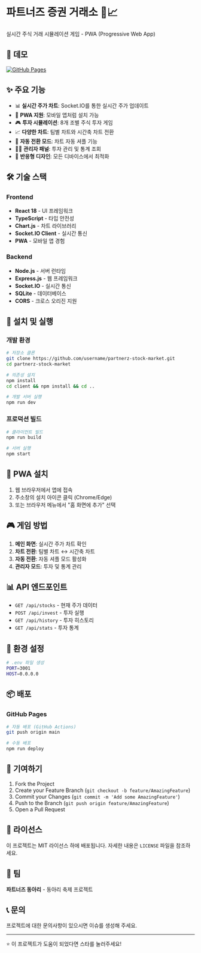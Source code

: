# 파트너즈 증권 거래소 🏦📈

실시간 주식 거래 시뮬레이션 게임 - PWA (Progressive Web App)

## 🚀 데모

[![GitHub Pages](https://img.shields.io/badge/GitHub%20Pages-Live-brightgreen)](https://username.github.io/partnerz-stock-market)

## ✨ 주요 기능

- 📊 **실시간 주가 차트**: Socket.IO를 통한 실시간 주가 업데이트
- 📱 **PWA 지원**: 모바일 앱처럼 설치 가능
- 🎮 **투자 시뮬레이션**: 8개 조별 주식 투자 게임
- 📈 **다양한 차트**: 팀별 차트와 시간축 차트 전환
- 🔄 **자동 전환 모드**: 차트 자동 셔플 기능
- 👨‍💼 **관리자 패널**: 투자 관리 및 통계 조회
- 📱 **반응형 디자인**: 모든 디바이스에서 최적화

## 🛠️ 기술 스택

### Frontend
- **React 18** - UI 프레임워크
- **TypeScript** - 타입 안전성
- **Chart.js** - 차트 라이브러리
- **Socket.IO Client** - 실시간 통신
- **PWA** - 모바일 앱 경험

### Backend
- **Node.js** - 서버 런타임
- **Express.js** - 웹 프레임워크
- **Socket.IO** - 실시간 통신
- **SQLite** - 데이터베이스
- **CORS** - 크로스 오리진 지원

## 🚀 설치 및 실행

### 개발 환경

```bash
# 저장소 클론
git clone https://github.com/username/partnerz-stock-market.git
cd partnerz-stock-market

# 의존성 설치
npm install
cd client && npm install && cd ..

# 개발 서버 실행
npm run dev
```

### 프로덕션 빌드

```bash
# 클라이언트 빌드
npm run build

# 서버 실행
npm start
```

## 📱 PWA 설치

1. 웹 브라우저에서 앱에 접속
2. 주소창의 설치 아이콘 클릭 (Chrome/Edge)
3. 또는 브라우저 메뉴에서 "홈 화면에 추가" 선택

## 🎮 게임 방법

1. **메인 화면**: 실시간 주가 차트 확인
2. **차트 전환**: 팀별 차트 ↔ 시간축 차트
3. **자동 전환**: 자동 셔플 모드 활성화
4. **관리자 모드**: 투자 및 통계 관리

## 📊 API 엔드포인트

- `GET /api/stocks` - 현재 주가 데이터
- `POST /api/invest` - 투자 실행
- `GET /api/history` - 투자 히스토리
- `GET /api/stats` - 투자 통계

## 🔧 환경 설정

```bash
# .env 파일 생성
PORT=3001
HOST=0.0.0.0
```

## 📦 배포

### GitHub Pages

```bash
# 자동 배포 (GitHub Actions)
git push origin main

# 수동 배포
npm run deploy
```

## 🤝 기여하기

1. Fork the Project
2. Create your Feature Branch (`git checkout -b feature/AmazingFeature`)
3. Commit your Changes (`git commit -m 'Add some AmazingFeature'`)
4. Push to the Branch (`git push origin feature/AmazingFeature`)
5. Open a Pull Request

## 📄 라이선스

이 프로젝트는 MIT 라이선스 하에 배포됩니다. 자세한 내용은 `LICENSE` 파일을 참조하세요.

## 👥 팀

**파트너즈 동아리** - 동아리 축제 프로젝트

## 📞 문의

프로젝트에 대한 문의사항이 있으시면 이슈를 생성해 주세요.

---

⭐ 이 프로젝트가 도움이 되었다면 스타를 눌러주세요!
